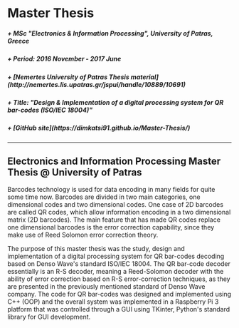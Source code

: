 <h1> Master Thesis </h1>

<h5>+ MSc "Electronics & Information Processing", University of Patras, Greece </h5>

<h5>+ Period: 2016 November - 2017 June </h5>

<h5>+ [Nemertes University of Patras Thesis material](http://nemertes.lis.upatras.gr/jspui/handle/10889/10691) </h5>

<h5>+ Title: "Design &amp; Implementation of a digital processing system for QR bar-codes (ISO/IEC 18004)" </h5>

<h5>+ [GitHub site](https://dimkatsi91.github.io/Master-Thesis/) </h5>

-----------------------------------------------------------------------------------------------------------------------------
<h2>Electronics and Information Processing Master Thesis @ University of Patras</h2>

<p>
  Barcodes technology is used for data encoding in many fields for quite some time now. Barcodes are divided in two main categories, 
one dimensional codes and two dimensional codes. One case of 2D barcodes are called QR codes, which allow information encoding in 
a two dimensional matrix (2D barcodes). The main feature that has made QR codes replace one dimensional barcodes is the error
correction capability, since they make use of Reed Solomon error correction theory. 
  </p>
<p>
  The purpose of this master thesis was the study, design and implementation of a digital processing system for QR bar-codes
decoding based on Denso Wave's standard ISO/IEC 18004. The QR bar-code decoder essentially is an R-S decoder, meaning a 
Reed-Solomon decoder with the ability of error correction based on R-S error-correction techniques, as they are presented 
in the previously mentioned standard of Denso Wave company. The code for QR bar-codes was designed and implemented using C++ 
(OOP) and the overall system was implemented in a Raspberry Pi 3 platform that was controlled through a GUI using TKinter, 
Python's standard library for GUI development.
  </p>
